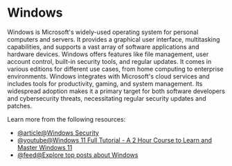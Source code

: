# Windows

Windows is Microsoft's widely-used operating system for personal computers and servers. It provides a graphical user interface, multitasking capabilities, and supports a vast array of software applications and hardware devices. Windows offers features like file management, user account control, built-in security tools, and regular updates. It comes in various editions for different use cases, from home computing to enterprise environments. Windows integrates with Microsoft's cloud services and includes tools for productivity, gaming, and system management. Its widespread adoption makes it a primary target for both software developers and cybersecurity threats, necessitating regular security updates and patches.

Learn more from the following resources:

- [@article@Windows Security](https://learn.microsoft.com/en-us/windows/security/)
- [@youtube@Windows 11 Full Tutorial - A 2 Hour Course to Learn and Master Windows 11](https://www.youtube.com/watch?v=UKn-r3X2CLk)
- [@feed@Explore top posts about Windows](https://app.daily.dev/tags/windows?ref=roadmapsh)
